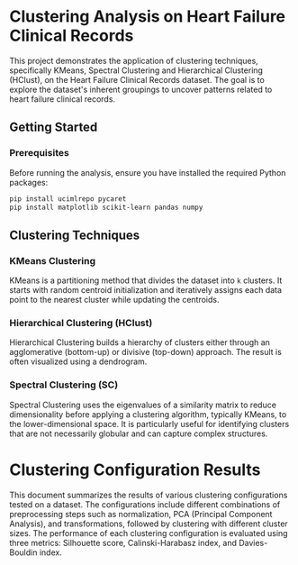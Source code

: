 
# Clustering Analysis on Heart Failure Clinical Records

This project demonstrates the application of clustering techniques, specifically KMeans, Spectral Clustering and Hierarchical Clustering (HClust), on the Heart Failure Clinical Records dataset. The goal is to explore the dataset's inherent groupings to uncover patterns related to heart failure clinical records.

## Getting Started

### Prerequisites

Before running the analysis, ensure you have installed the required Python packages:

  ```bash
  pip install ucimlrepo pycaret
  pip install matplotlib scikit-learn pandas numpy
  ```
## Clustering Techniques

### KMeans Clustering

KMeans is a partitioning method that divides the dataset into `k` clusters. It starts with random centroid initialization and iteratively assigns each data point to the nearest cluster while updating the centroids.

### Hierarchical Clustering (HClust)

Hierarchical Clustering builds a hierarchy of clusters either through an agglomerative (bottom-up) or divisive (top-down) approach. The result is often visualized using a dendrogram.


### Spectral Clustering (SC)

Spectral Clustering uses the eigenvalues of a similarity matrix to reduce dimensionality before applying a clustering algorithm, typically KMeans, to the lower-dimensional space. It is particularly useful for identifying clusters that are not necessarily globular and can capture complex structures.

# Clustering Configuration Results

This document summarizes the results of various clustering configurations tested on a dataset. The configurations include different combinations of preprocessing steps such as normalization, PCA (Principal Component Analysis), and transformations, followed by clustering with different cluster sizes. The performance of each clustering configuration is evaluated using three metrics: Silhouette score, Calinski-Harabasz index, and Davies-Bouldin index.



